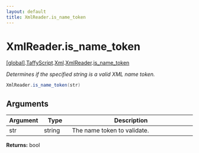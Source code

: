```yaml
---
layout: default
title: XmlReader.is_name_token
---
```


# XmlReader.is_name_token

[\[global\]]({{site.baseurl}}/docs/).[TaffyScript]({{site.baseurl}}/docs/TaffyScript/).[Xml]({{site.baseurl}}/docs/TaffyScript/Xml/).[XmlReader]({{site.baseurl}}/docs/TaffyScript/Xml/XmlReader/).[is_name_token]({{site.baseurl}}/docs/TaffyScript/Xml/XmlReader/is_name_token/)

_Determines if the specified string is a valid XML name token._

```cs
XmlReader.is_name_token(str)
```

## Arguments

<table>
  <col width="15%">
  <col width="15%">
  <thead>
    <tr>
      <th>Argument</th>
      <th>Type</th>
      <th>Description</th>
    </tr>
  </thead>
  <tbody>
    <tr>
      <td>str</td>
      <td>string</td>
      <td>The name token to validate.</td>
    </tr>
  </tbody>
</table>

**Returns:** bool
